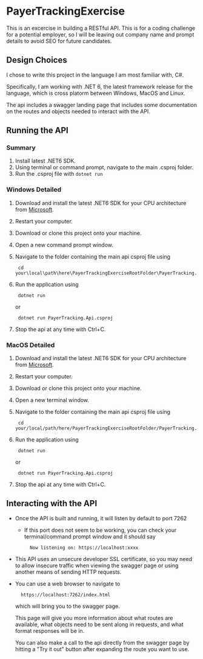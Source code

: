 # PayerTrackingExercise

This is an excercise in building a RESTful API. This is for a coding challenge for a potential employer, so I will be leaving out company name and prompt details to avoid SEO for future candidates.

## Design Choices
I chose to write this project in the language I am most familiar with, C#.

Specifically, I am working with .NET 6, the latest framework release for the language, which is cross platorm between Windows, MacOS and Linux.

The api includes a swagger landing page that includes some documentation on the routes and objects needed to interact with the API.

## Running the API

### Summary
1. Install latest .NET6 SDK.
2. Using terminal or command prompt, navigate to the main .csproj folder.
3. Run the .csproj file with `dotnet run`

### Windows Detailed
1. Download and install the latest .NET6 SDK for your CPU architecture from [Microsoft](https://dotnet.microsoft.com/en-us/download/dotnet/6.0).
2. Restart your computer.
3. Download or clone this project onto your machine.
4. Open a new command prompt window.
5. Navigate to the folder containing the main api csproj file using 

        cd your\local\path\here\PayerTrackingExerciseRootFolder\PayerTracking.Api
    
5. Run the application using

        dotnet run
        
   or
   
        dotnet run PayerTracking.Api.csproj
        
6. Stop the api at any time with Ctrl+C.

### MacOS Detailed
1. Download and install the latest .NET6 SDK for your CPU architecture from [Microsoft](https://dotnet.microsoft.com/en-us/download/dotnet/6.0).
2. Restart your computer.
3. Download or clone this project onto your machine.
4. Open a new terminal window.
5. Navigate to the folder containing the main api csproj file using 

        cd your/local/path/here/PayerTrackingExerciseRootFolder/PayerTracking.Api
    
5. Run the application using

        dotnet run
        
   or
   
        dotnet run PayerTracking.Api.csproj
        
6. Stop the api at any time with Ctrl+C.

## Interacting with the API
* Once the API is built and running, it will listen by default to port 7262
    - If this port does not seem to be working, you can check your terminal/command prompt window and it should say
        
            Now listening on: https://localhost:xxxx
            
* This API uses an unsecure developer SSL certificate, so you may need to allow insecure traffic when viewing the swagger page or using another means of sending HTTP requests.
* You can use a web browser to navigate to 
        
        https://localhost:7262/index.html
        
    which will bring you to the swagger page. 
    
    This page will give you more information about what routes are available, what objects need to be sent along in requests, and what format responses will be in. 
    
    You can also make a call to the api directly from the swagger page by hitting a "Try it out" button after expanding the route you want to use.
